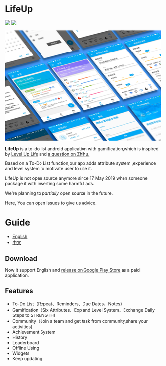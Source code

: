 # LifeUp

![](https://img.shields.io/badge/license-Closed%20Source-blue.svg) ![](https://img.shields.io/badge/platform-android-green.svg) 

![](https://github.com/Ayagikei/LifeUp/blob/master/screenshots/header.png?raw=true)

**LifeUp** is a to-do list android application with gamification,which is inspired by [Level Up Life](https://lvluplife.com/) and [a question on Zhihu.](https://www.zhihu.com/question/25365158)

Based on a To-Do List function,our app adds attribute system ,experience and level system to motivate user to use it.



LifeUp is not open source anymore since 17 May 2019 when someone package it with inserting some harmful ads.



We're planning to *partially* open source in the future.

Here, You can open issues to give us advice.



# Guide
- [English](https://github.com/Ayagikei/LifeUp/blob/master/README.md)
- [中文](https://github.com/Ayagikei/LifeUp/blob/master/README-ZH.md)




## Download

Now it support English and [release on Google Play Store](https://play.google.com/store/apps/details?id=net.sarasarasa.lifeup) as a paid application.



## Features 

- To-Do List（Repeat、Reminders、Due Dates、Notes）
- Gamification（Six Attributes、Exp and Level System、Exchange Daily Steps to STRENGTH)
- Community（Join a team and get task from community,share your activities)
- Achievement System
- History
- Leaderboard
- Offline Using
- Widgets
- Keep updating
